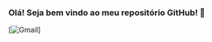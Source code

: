 ### Olá! Seja bem vindo ao meu repositório GitHub! 👋

[![Gmail]([https://www.linkedin.com/in/lucas-da-cunha-dev](https://img.shields.io/badge/Gmail-D14836?style=for-the-badge&logo=gmail&logoColor=white))]
<!--
[![LinkedIn](https://www.linkedin.com/in/lucas-da-cunha-dev)]
**luqques/luqques** is a ✨ _special_ ✨ repository because its `README.md` (this file) appears on your GitHub profile.

Here are some ideas to get you started:

- 🔭 I’m currently working on ...
- 🌱 I’m currently learning ...
- 👯 I’m looking to collaborate on ...
- 🤔 I’m looking for help with ...
- 💬 Ask me about ...
- 📫 How to reach me: ...
- 😄 Pronouns: ...
- ⚡ Fun fact: ...
-->
